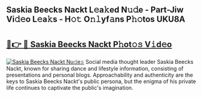 ## Saskia Beecks Nackt L𝚎a𝚔ed N𝚞𝚍e - Part-Jiw Vi𝚍𝚎o L𝚎a𝚔s - H𝚘𝚝 O𝚗𝚕yf𝚊ns P𝚑𝚘tos UKU8A

# <h2><a href="http://kf7nvwu.oniu.top/?m=Saskia+Beecks+Nackt">🔗👉 🔴 Saskia Beecks Nackt P𝚑ot𝚘𝚜 V𝚒d𝚎o</a></h2>

[![Saskia Beecks Nackt Nu𝚍e𝚜](https://i.imgur.com/0qMVB7G.gif)](http://kf7nvwu.oniu.top/?m=Saskia+Beecks+Nackt)
Social media thought leader Saskia Beecks Nackt, known for sharing dance and lifestyle information, consisting of presentations and personal blogs. Approachability and authenticity are the keys to Saskia Beecks Nackt's public persona, but the enigma of his private life continues to captivate the public's imagination.  
